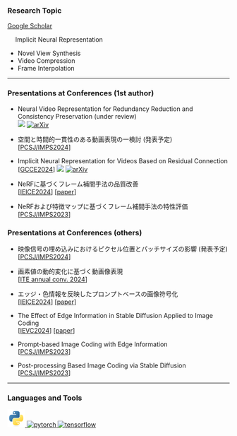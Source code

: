 ### Research Topic
[Google Scholar](https://scholar.google.com/citations?user=I_9AZyYAAAAJ)<br> 

&emsp; Implicit Neural Representation<br>
- Novel View Synthesis<br>
- Video Compression<br>
- Frame Interpolation<br>

---
### Presentations at Conferences (1st author)
- Neural Video Representation for Redundancy Reduction and Consistency Preservation (under review) <br>
[<img src="https://img.shields.io/badge/-GitHub-181717.svg?logo=github&style=flat">](https://github.com/th359/HF-HNeRV)
[![arXiv](https://img.shields.io/badge/arXiv-2409.18497-b31b1b.svg)](https://arxiv.org/abs/2409.18497)

- 空間と時間的一貫性のある動画表現の一検討 (発表予定) <br>
[[PCSJ/IMPS2024](https://www.pcsj-imps.org/archive/2024.html)]

- Implicit Neural Representation for Videos Based on Residual Connection <br>
[[GCCE2024](https://www.ieee-gcce.org/2024/index.html)]
[<img src="https://img.shields.io/badge/-GitHub-181717.svg?logo=github&style=flat">](https://github.com/th359/RC-HNeRV)
[![arXiv](https://img.shields.io/badge/arXiv-2407.06164-b31b1b.svg)](https://arxiv.org/abs/2407.06164)

- NeRFに基づくフレーム補間手法の品質改善 <br>
[[IEICE2024](https://www.ieice.org/jpn_r/activities/taikai/general/2024/)] [[paper](https://www.ams.giti.waseda.ac.jp/data/pdf-files/2024IEICE_D-11A-26.pdf)]

- NeRFおよび特徴マップに基づくフレーム補間手法の特性評価 <br>
[[PCSJ/IMPS2023](https://www.pcsj-imps.org/archive/2023.html)]

### Presentations at Conferences (others)
- 映像信号の埋め込みにおけるピクセル位置とパッチサイズの影響 (発表予定) <br>
[[PCSJ/IMPS2024](https://www.pcsj-imps.org/archive/2024.html)]

- 画素値の動的変化に基づく動画像表現 <br>
[[ITE annual conv. 2024](https://www.ite.or.jp/annual/2024/)]

- エッジ・色情報を反映したプロンプトベースの画像符号化 <br>
[[IEICE2024](https://www.ieice.org/jpn_r/activities/taikai/general/2024/)] [[paper](https://www.ams.giti.waseda.ac.jp/data/pdf-files/2024IEICE_D-11A-27.pdf)]

- The Effect of Edge Information in Stable Diffusion Applied to Image Coding <br>
  [[IEVC2024](https://www.iieej.org/en/ievc2024/)] [[paper](https://www.ams.giti.waseda.ac.jp/data/pdf-files/2024IEVC_LBP-15.pdf)]

- Prompt-based Image Coding with Edge Information <br>
  [[PCSJ/IMPS2023](https://www.pcsj-imps.org/archive/2023.html)]

- Post-processing Based Image Coding via Stable Diffusion <br>
[[PCSJ/IMPS2023](https://www.pcsj-imps.org/archive/2023.html)]

---

### Languages and Tools
<p align="left"> <a href="https://www.python.org" target="_blank" rel="noreferrer"> <img src="https://raw.githubusercontent.com/devicons/devicon/master/icons/python/python-original.svg" alt="python" width="40" height="40"/> </a> <a href="https://pytorch.org/" target="_blank" rel="noreferrer"> <img src="https://www.vectorlogo.zone/logos/pytorch/pytorch-icon.svg" alt="pytorch" width="40" height="40"/> </a> <a href="https://www.tensorflow.org" target="_blank" rel="noreferrer"> <img src="https://www.vectorlogo.zone/logos/tensorflow/tensorflow-icon.svg" alt="tensorflow" width="40" height="40"/> </a> </p>
